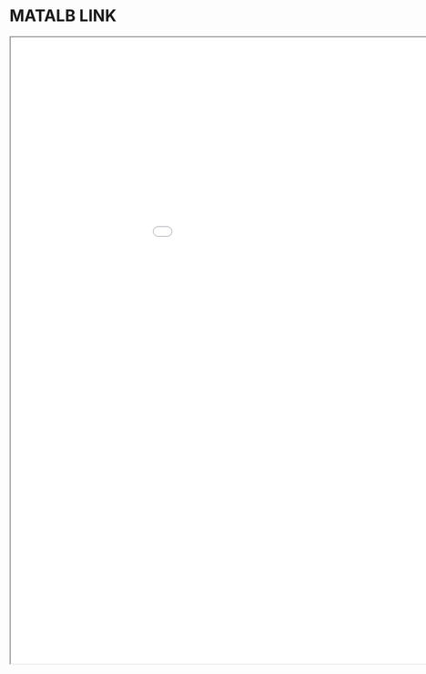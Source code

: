 
# MATALB LINK
<div class="pdf-class">
    <iframe  src=\texpdf\part-sxjm-chap-link.pdf width="1100" height="1100">
    </iframe>
</div>
